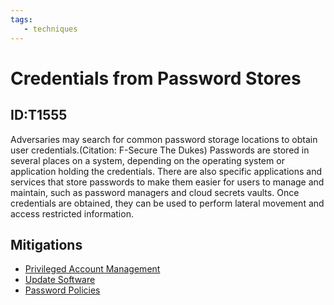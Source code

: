 ```yaml
---
tags:
   - techniques
---
```

# Credentials from Password Stores
## ID:T1555
Adversaries may search for common password storage locations to obtain user credentials.(Citation: F-Secure The Dukes) Passwords are stored in several places on a system, depending on the operating system or application holding the credentials. There are also specific applications and services that store passwords to make them easier for users to manage and maintain, such as password managers and cloud secrets vaults. Once credentials are obtained, they can be used to perform lateral movement and access restricted information.
## Mitigations
* [Privileged Account Management](mitigations/M1026)
* [Update Software](mitigations/M1051)
* [Password Policies](mitigations/M1027)
